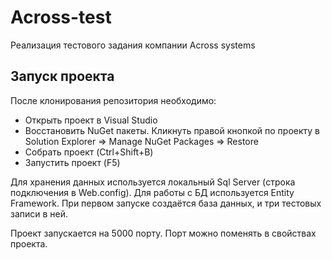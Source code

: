 # Across-test

Реализация тестового задания компании Across systems

## Запуск проекта
После клонирования репозитория необходимо:
* Открыть проект в Visual Studio
* Восстановить NuGet пакеты. Кликнуть правой кнопкой по проекту в Solution Explorer => Manage NuGet Packages => Restore
* Собрать проект (Ctrl+Shift+B)
* Запустить проект (F5)

Для хранения данных используется локальный Sql Server (строка подключения в Web.config). 
Для работы с БД используется Entity Framework.
При первом запуске создаётся база данных, и три тестовых записи в ней.

Проект запускается на 5000 порту. Порт можно поменять в свойствах проекта.